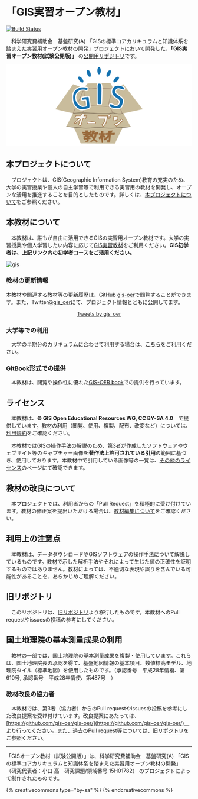 # 「GIS実習オープン教材」

[![Build Status](https://travis-ci.org/gis-oer/gis-oer.svg?branch=master)](https://travis-ci.org/gis-oer/gis-oer)

　科学研究費補助金　基盤研究(A) 「GISの標準コアカリキュラムと知識体系を踏まえた実習用オープン教材の開発」プロジェクトにおいて開発した、**「GIS実習オープン教材(試験公開版)」** の[公開用リポジトリ](https://github.com/gis-oer/gis-oer/)です。

![gis](./img/topimage.png)

## 本プロジェクトについて
　プロジェクトは、GIS(Geographic Information System)教育の充実のため、大学の実習授業や個人の自主学習等で利用できる実習用の教材を開発し、オープンな活用を推進することを目的としたものです。詳しくは、[本プロジェクトについて](./本プロジェクトについて.md)をご参照ください。

## 本教材について
　本教材は、誰もが自由に活用できるGISの実習用オープン教材です。大学の実習授業や個人学習したい内容に応じて[GIS実習教材](./GISオープン教材/README.md)をご利用ください。**GIS初学者は、上記リンク内の初学者コースをご活用ください。**

![gis](./img/demo.gif)

### 教材の更新情報
本教材や関連する教材等の更新履歴は、GitHub [gis-oer](https://github.com/gis-oer)で閲覧することができます。また、Twitter[@gis_oer](https://twitter.com/gis_oer)にて、プロジェクト情報とともに公開してます。

<div align="center"><a class="twitter-timeline" width="700" height="600" data-chrome="noheader nofooter noborders" href="https://twitter.com/gis_oer?ref_src=twsrc%5Etfw">Tweets by gis_oer</a> <script async src="https://platform.twitter.com/widgets.js" charset="utf-8"></script></div>

### 大学等での利用
　大学の半期分のカリキュラムに合わせて利用する場合は、[こちら](./GISオープン教材/課題/README.md)をご利用ください。

### GitBook形式での提供
　本教材は、閲覧や操作性に優れた[GIS-OER  book](https://gis-oer.github.io/gitbook/book/)での提供を行っています。

## ライセンス
　本教材は、**© GIS Open Educational Resources WG, CC BY-SA 4.0**　で提供しています。教材の利用（閲覧、使用、複製、配布、改変など）については、[利用規約]をご確認ください。

　本教材ではGISの操作手法の解説のため、第3者が作成したソフトウェアやウェブサイト等のキャプチャー画像を**著作法上許可されている引用**の範囲に基づき、使用しております。本教材中で引用している画像等の一覧は、[その他のライセンス]のページにて確認できます。

## 教材の改良について
　本プロジェクトでは、利用者からの「Pull Request」を積極的に受け付けています。教材の修正案を提出いただける場合は、[教材編集について]をご確認ください。

## 利用上の注意点
　本教材は、データダウンロードやGISソフトウェアの操作手法について解説しているものです。教材で示した解析手法やそれによって生じた値の正確性を証明するものではありません。教材によっては、不適切な表現や誤りを含んでいる可能性があることを、あらかじめご理解ください。

## 旧リポジトリ
　このリポジトリは、[旧リポジトリ]より移行したものです。本教材へのPull requestやissuesの投稿の参考にしてください。

## 国土地理院の基本測量成果の利用
　教材の一部では、国土地理院の基本測量成果を複製・使用しています。これらは、国土地理院長の承認を得て、基盤地図情報の基本項目、数値標高モデル、地理院タイル（標準地図）を使用したものです。（承認番号　平成28年情複、第610号, 承認番号　平成28年情使、第487号　）

### 教材改良の協力者
　本教材では、第3者（協力者）からのPull requestやissuesの投稿を参考にした改良提案を受け付けています。改良提案にあたっては、[https://github.com/gis-oer/gis-oer/](https://github.com/gis-oer/gis-oer/)　より行ってください。また、過去のPull request等については、[旧リポジトリ]をご参照ください。

---------------

「GISオープン教材（試験公開版）」は、科学研究費補助金　基盤研究(A) 「GISの標準コアカリキュラムと知識体系を踏まえた実習用オープン教材の開発」 （研究代表者：小口 高　研究課題/領域番号	15H01782） のプロジェクトによって制作されたものです。


{% creativecommons type="by-sa" %}
{% endcreativecommons %}


[旧リポジトリ]:https://github.com/yamauchi-inochu/demo
[その他のライセンス]:./GISオープン教材/その他のライセンスについて.md
[教材編集について]:./GISオープン教材/教材編集について.md
[利用規約]:./利用規約.md
